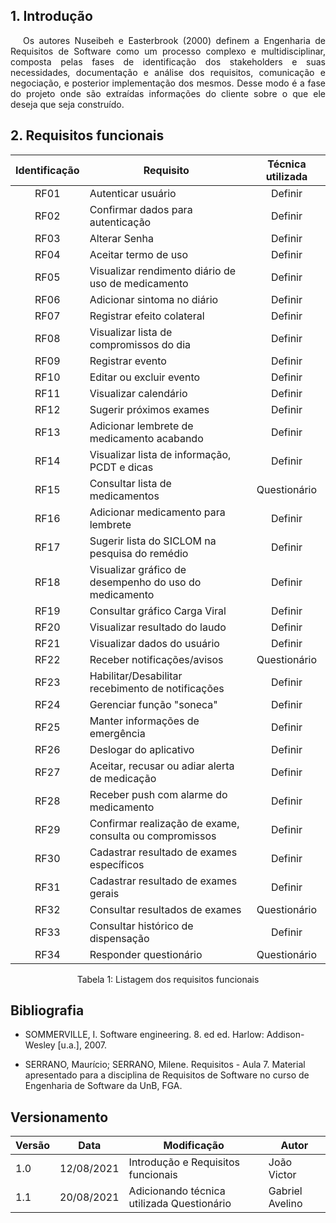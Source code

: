 ## 1. Introdução

<p style="text-indent: 20px; text-align: justify">
Os autores Nuseibeh e Easterbrook (2000) definem a Engenharia de Requisitos de
Software como um processo complexo e multidisciplinar, composta pelas fases de identificação
dos stakeholders e suas necessidades, documentação e análise dos requisitos, comunicação e
negociação, e posterior implementação dos mesmos.
Desse modo é a fase do projeto onde são extraídas informações do cliente sobre o que ele deseja que seja construído.
</p>

## 2. Requisitos funcionais

<center>

| Identificação | Requisito | Técnica utilizada |
| :--: |--|:--:|
| RF01 | Autenticar usuário | Definir |
| RF02 | Confirmar dados para autenticação | Definir |
| RF03 | Alterar Senha | Definir |
| RF04 | Aceitar termo de uso | Definir |
| RF05 | Visualizar rendimento diário de uso de medicamento | Definir |
| RF06 | Adicionar sintoma no diário | Definir |
| RF07 | Registrar efeito colateral | Definir |
| RF08 | Visualizar lista de compromissos do dia | Definir |
| RF09 | Registrar evento | Definir |
| RF10 | Editar ou excluir evento | Definir |
| RF11 | Visualizar calendário | Definir |
| RF12 | Sugerir próximos exames | Definir |
| RF13 | Adicionar lembrete de medicamento acabando | Definir |
| RF14 | Visualizar lista de informação, PCDT e dicas| Definir |
| RF15 | Consultar lista de medicamentos | Questionário |
| RF16 | Adicionar medicamento para lembrete | Definir |
| RF17 | Sugerir lista do SICLOM na pesquisa do remédio | Definir |
| RF18 | Visualizar gráfico de desempenho do uso do medicamento | Definir |
| RF19 | Consultar gráfico Carga Viral| Definir |
| RF20 | Visualizar resultado do laudo | Definir |
| RF21 | Visualizar dados do usuário | Definir |
| RF22 | Receber notificações/avisos | Questionário |
| RF23 | Habilitar/Desabilitar recebimento de notificações | Definir |
| RF24 | Gerenciar função "soneca" | Definir |
| RF25 | Manter informações de emergência | Definir |
| RF26 | Deslogar do aplicativo | Definir |
| RF27 | Aceitar, recusar ou adiar alerta de medicação | Definir |
| RF28 | Receber push com alarme do medicamento | Definir |
| RF29 | Confirmar realização de exame, consulta ou compromissos | Definir |
| RF30 | Cadastrar resultado de exames específicos | Definir |
| RF31 | Cadastrar resultado de exames gerais | Definir |
| RF32 | Consultar resultados de exames | Questionário |
| RF33 | Consultar histórico de dispensação | Definir |
| RF34 | Responder questionário | Questionário |

<figcaption>Tabela 1: Listagem dos requisitos funcionais</figcaption>

</center>

## Bibliografia

- SOMMERVILLE, I. Software engineering. 8. ed ed. Harlow: Addison-Wesley [u.a.], 2007. 

- SERRANO, Maurício; SERRANO, Milene. Requisitos - Aula 7. Material apresentado para a disciplina de Requisitos de Software no curso de Engenharia de Software da UnB, FGA.

## Versionamento
| Versão | Data | Modificação | Autor |
|--|--|--|--|
| 1.0 | 12/08/2021 | Introdução e Requisitos funcionais | João Victor |
| 1.1 | 20/08/2021 | Adicionando técnica utilizada Questionário | Gabriel Avelino |